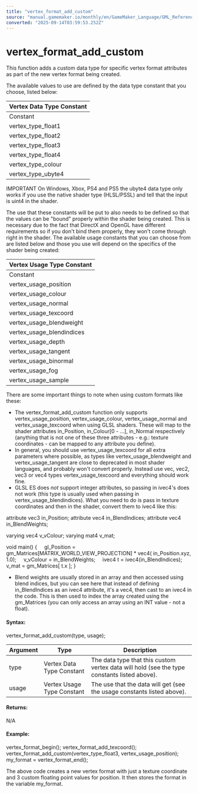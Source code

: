 ```yaml
---
title: "vertex_format_add_custom"
source: "manual.gamemaker.io/monthly/en/GameMaker_Language/GML_Reference/Drawing/Primitives/vertex_format_add_custom.htm"
converted: "2025-09-14T03:59:53.252Z"
---
```


# vertex\_format\_add\_custom

This function adds a custom data type for specific vertex format attributes as part of the new vertex format being created.

The available values to use are defined by the data type constant that you choose, listed below:

| Vertex Data Type Constant |
| --- |
| Constant | Description |
| vertex_type_float1 | A single floating point value |
| vertex_type_float2 | Two floating point values |
| vertex_type_float3 | Three floating point values |
| vertex_type_float4 | Four floating point values |
| vertex_type_colour | Four component values (r, g, b, a) |
| vertex_type_ubyte4 | Four component unsigned byte values (from 0 to 255) |

IMPORTANT On Windows, Xbox, PS4 and PS5 the ubyte4 data type only works if you use the native shader type (HLSL/PSSL) and tell that the input is uint4 in the shader.

The use that these constants will be put to also needs to be defined so that the values can be "bound" properly within the shader being created. This is necessary due to the fact that DirectX and OpenGL have different requirements so if you don't bind them properly, they won't come through right in the shader. The available usage constants that you can choose from are listed below and those you use will depend on the specifics of the shader being created:

| Vertex Usage Type Constant |
| --- |
| Constant | Description |
| vertex_usage_position | position values (x, y, z) |
| vertex_usage_colour | colour values (r, g, b, a) |
| vertex_usage_normal | vertex normal values (nx, ny, nz) |
| vertex_usage_texcoord | UV coordinates (u, v) |
| vertex_usage_blendweight | the blendweight of the input matrix (for skeletal animation, for example) |
| vertex_usage_blendindices | the indices of the matrices to use (for skeletal animation, for example) |
| vertex_usage_depth | vertex depth buffer value |
| vertex_usage_tangent | tangent values |
| vertex_usage_binormal | binormal values |
| vertex_usage_fog | fog values |
| vertex_usage_sample | sampler index |


There are some important things to note when using custom formats like these:

-   The vertex\_format\_add\_custom function only supports vertex\_usage\_position, vertex\_usage\_colour, vertex\_usage\_normal and vertex\_usage\_texcoord when using GLSL shaders. These will map to the shader attributes in\_Position, in\_Colour\[0 - ...\], in\_Normal respectively (anything that is not one of these three attributes - e.g.: texture coordinates - can be mapped to any attribute you define).
-   In general, you should use vertex\_usage\_texcoord for all extra parameters where possible, as types like vertex\_usage\_blendweight and vertex\_usage\_tangent are close to deprecated in most shader languages, and probably won't convert properly. Instead use vec, vec2, vec3 or vec4 types vertex\_usage\_texcoord and everything should work fine.
-   GLSL ES does _not_ support integer attributes, so passing in ivec4's does not work (this type is usually used when passing in vertex\_usage\_blendindices). What you need to do is pass in texture coordinates and then in the shader, convert them to ivec4 like this:

attribute vec3 in\_Position;
attribute vec4 in\_BlendIndices;
attribute vec4 in\_BlendWeights;

varying vec4 v\_vColour;
varying mat4 v\_mat;

void main()
{
    gl\_Position = gm\_Matrices\[MATRIX\_WORLD\_VIEW\_PROJECTION\] \* vec4( in\_Position.xyz, 1.0);
    v\_vColour = in\_BlendWeights;
    ivec4 t = ivec4(in\_BlendIndices);
    v\_mat = gm\_Matrices\[ t.x \];
}

-   Blend weights are usually stored in an array and then accessed using blend indices, but you can see here that instead of defining in\_BlendIndices as an ivec4 attribute, it's a vec4, then cast to an ivec4 in the code. This is then used to index the array created using the gm\_Matrices (you can only access an array using an INT value - not a float).

#### Syntax:

vertex\_format\_add\_custom(type, usage);

| Argument | Type | Description |
| --- | --- | --- |
| type | Vertex Data Type Constant | The data type that this custom vertex data will hold (see the type constants listed above). |
| usage | Vertex Usage Type Constant | The use that the data will get (see the usage constants listed above). |

#### Returns:

N/A

#### Example:

vertex\_format\_begin();
vertex\_format\_add\_texcoord();
vertex\_format\_add\_custom(vertex\_type\_float3, vertex\_usage\_position);
my\_format = vertex\_format\_end();

The above code creates a new vertex format with just a texture coordinate and 3 custom floating point values for position. It then stores the format in the variable my\_format.